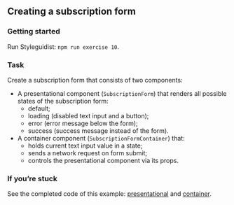 ## Creating a subscription form

### Getting started

Run Styleguidist: `npm run exercise 10`.

### Task

Create a subscription form that consists of two components:

* A presentational component (`SubscriptionForm`) that renders all possible states of the subscription form:
  * default;
  * loading (disabled text input and a button);
  * error (error message below the form);
  * success (success message instead of the form).
* A container component (`SubscriptionFormContainer`) that:
  * holds current text input value in a state;
  * sends a network request on form submit;
  * controls the presentational component via its props.

### If you’re stuck

See the completed code of this example: [presentational](../../components/app/SubscriptionForm.js) and [container](../../components/app/SubscriptionFormContainer.js).

